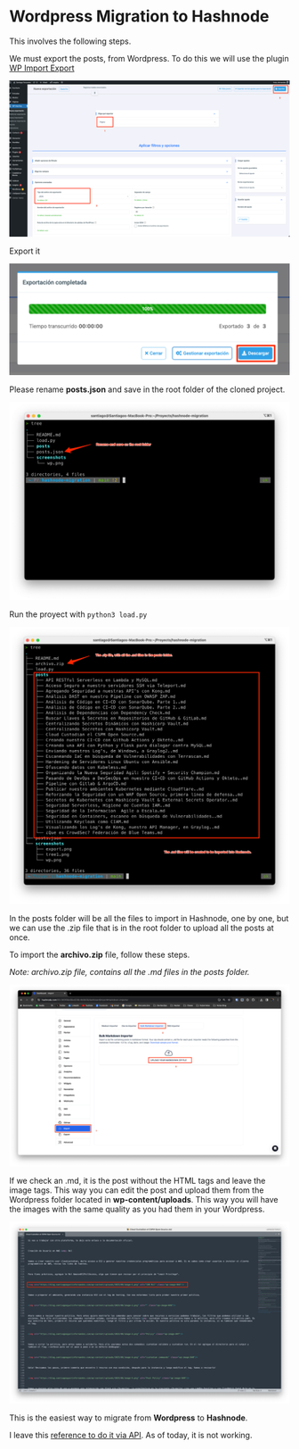 # Wordpress Migration to Hashnode

This involves the following steps.

We must export the posts, from Wordpress. To do this we will use the plugin [WP Import Export](https://wordpress.org/plugins/wp-import-export-lite/)

![WP Export](screenshots/wp.png)

Export it

![Export](screenshots/export.png)

Please rename **posts.json** and save in the root folder of the cloned project.

![Tree](screenshots/tree1.png)

Run the proyect with ```python3 load.py```

![Tree](screenshots/zip.png)

In the posts folder will be all the files to import in Hashnode, one by one, but we can use the .zip file that is in the root folder to upload all the posts at once. 

To import the **archivo.zip** file, follow these steps.

*Note: archivo.zip file, contains all the .md files in the posts folder.*

![Tree](screenshots/import.png)

If we check an .md, it is the post without the HTML tags and leave the image tags. This way you can edit the post and upload them from the Wordpress folder located in **wp-content/uploads**. This way you will have the images with the same quality as you had them in your Wordpress. 

![Tree](screenshots/post.png)

This is the easiest way to migrate from **Wordpress** to **Hashnode**. 

I leave this [reference to do it via API](https://kumar-ashwin-hubert.hashnode.dev/how-to-migrate-your-blog-from-wordpress-to-hashnode). As of today, it is not working. 